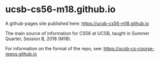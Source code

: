 # ucsb-cs56-m18.github.io

A github-pages site published here: <https://ucsb-cs56-m18.github.io>

The main source of information for CS56 at UCSB, taught in Summer Quarter, Session B, 2018 (M18).

For information on the format of the repo, see: <https://ucsb-cs-course-repos.github.io>
